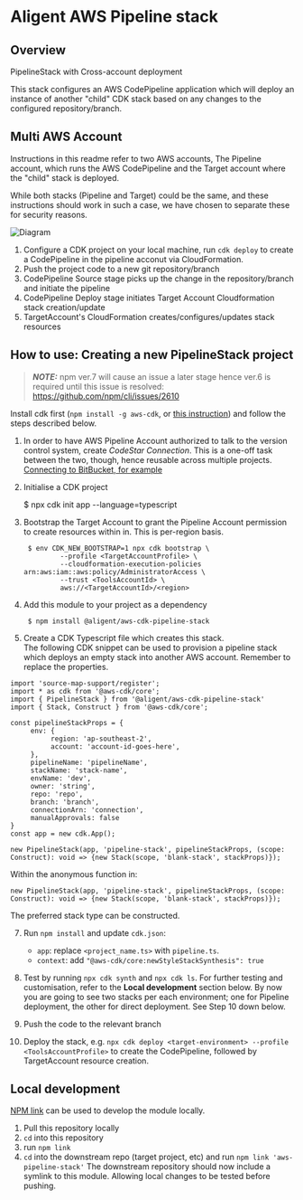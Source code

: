# Aligent AWS Pipeline stack

## Overview

PipelineStack with Cross-account deployment

This stack configures an AWS CodePipeline application which will deploy an instance of another "child" CDK stack based on any changes to the configured repository/branch.

## Multi AWS Account
Instructions in this readme refer to two AWS accounts, The Pipeline account, which runs the AWS CodePipeline and the Target account where the "child" stack is deployed.

While both stacks (Pipeline and Target) could be the same, and these instructions should work in such a case, we have chosen to separate these for security reasons.

![Diagram](CdkPipelineCrossAccountDeploy.jpeg)

1. Configure a CDK project on your local machine, run `cdk deploy` to create a CodePipeline in the pipeline acconut via CloudFormation.
2. Push the project code to a new git repository/branch
3. CodePipeline Source stage picks up the change in the repository/branch and initiate the pipeline
4. CodePipeline Deploy stage initiates Target Account Cloudformation stack creation/update
5. TargetAccount's CloudFormation creates/configures/updates stack resources


## How to use: Creating a new PipelineStack project

> **_NOTE:_** npm ver.7 will cause an issue a later stage hence ver.6 is required until this issue is resolved: https://github.com/npm/cli/issues/2610

Install cdk first (`npm install -g aws-cdk`, or [this instruction](https://docs.aws.amazon.com/cdk/latest/guide/getting_started.html)) and follow the steps described below.


1. In order to have AWS Pipeline Account authorized to talk to the version control system, create *CodeStar Connection*. This is a one-off task between the two, though, hence reusable across multiple projects. [Connecting to BitBucket, for example](https://docs.aws.amazon.com/dtconsole/latest/userguide/connections-create-bitbucket.html)

2. Initialise a CDK project

    $ npx cdk init app --language=typescript

3. Bootstrap the Target Account to grant the Pipeline Account permission to create resources within in. This is per-region basis.

        $ env CDK_NEW_BOOTSTRAP=1 npx cdk bootstrap \
                --profile <TargetAccountProfile> \
                --cloudformation-execution-policies arn:aws:iam::aws:policy/AdministratorAccess \
                --trust <ToolsAccountId> \
                aws://<TargetAccountId>/<region>

4. Add this module to your project as a dependency

        $ npm install @aligent/aws-cdk-pipeline-stack

5. Create a CDK Typescript file which creates this stack.  
The following CDK snippet can be used to provision a pipeline stack which deploys an empty stack into another AWS account. 
Remember to replace the properties.

```
import 'source-map-support/register';
import * as cdk from '@aws-cdk/core';
import { PipelineStack } from '@aligent/aws-cdk-pipeline-stack'
import { Stack, Construct } from '@aws-cdk/core';

const pipelineStackProps = {
     env: {
          region: 'ap-southeast-2',
          account: 'account-id-goes-here',
     },
     pipelineName: 'pipelineName',
     stackName: 'stack-name',
     envName: 'dev',
     owner: 'string',
     repo: 'repo',
     branch: 'branch',
     connectionArn: 'connection',
     manualApprovals: false
}
const app = new cdk.App();

new PipelineStack(app, 'pipeline-stack', pipelineStackProps, (scope: Construct): void => {new Stack(scope, 'blank-stack', stackProps)});

```

Within the anonymous function in:
```
new PipelineStack(app, 'pipeline-stack', pipelineStackProps, (scope: Construct): void => {new Stack(scope, 'blank-stack', stackProps)});
```
The preferred stack type can be constructed.

7. Run `npm install` and update `cdk.json`:

    - `app`: replace `<project_name.ts>` with `pipeline.ts`.
    - `context`: add `"@aws-cdk/core:newStyleStackSynthesis": true`

8. Test by running `npx cdk synth` and `npx cdk ls`. For further testing and customisation, refer to the **Local development** section below. By now you are going to see two stacks per each environment; one for Pipeline deployment, the other for direct deployment. See Step 10 down below.

9. Push the code to the relevant branch

10. Deploy the stack, e.g. `npx cdk deploy <target-environment> --profile <ToolsAccountProfile>` to create the CodePipeline, followed by TargetAccount resource creation. 

## Local development
[NPM link](https://docs.npmjs.com/cli/v7/commands/npm-link) can be used to develop the module locally.
1. Pull this repository locally
2. `cd` into this repository
3. run `npm link`
4. `cd` into the downstream repo (target project, etc) and run `npm link 'aws-pipeline-stack'`
The downstream repository should now include a symlink to this module. Allowing local changes to be tested before pushing.

